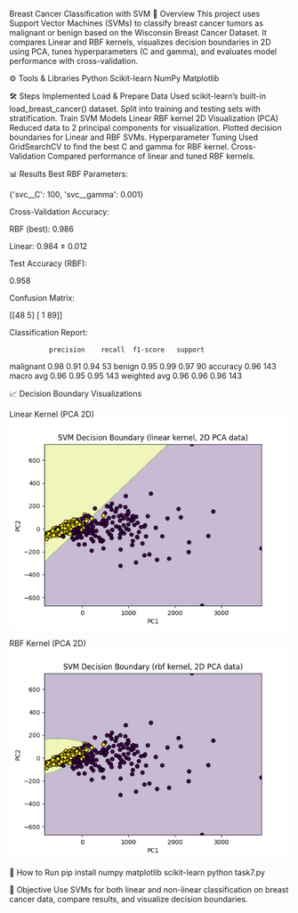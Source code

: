Breast Cancer Classification with SVM
📌 Overview
This project uses Support Vector Machines (SVMs) to classify breast cancer tumors as malignant or benign based on the Wisconsin Breast Cancer Dataset.
It compares Linear and RBF kernels, visualizes decision boundaries in 2D using PCA, tunes hyperparameters (C and gamma), and evaluates model performance with cross-validation.

⚙️ Tools & Libraries
Python
Scikit-learn
NumPy
Matplotlib

🛠 Steps Implemented
Load & Prepare Data
Used scikit-learn’s built-in load_breast_cancer() dataset.
Split into training and testing sets with stratification.
Train SVM Models
Linear 
RBF kernel
2D Visualization (PCA)
Reduced data to 2 principal components for visualization.
Plotted decision boundaries for Linear and RBF SVMs.
Hyperparameter Tuning
Used GridSearchCV to find the best C and gamma for RBF kernel.
Cross-Validation
Compared performance of linear and tuned RBF kernels.

📊 Results
Best RBF Parameters:

{'svc__C': 100, 'svc__gamma': 0.001}


Cross-Validation Accuracy:

RBF (best): 0.986

Linear: 0.984 ± 0.012

Test Accuracy (RBF):

0.958

Confusion Matrix:

 [[48  5]
 [ 1 89]]


Classification Report:

              precision    recall  f1-score   support
malignant       0.98      0.91      0.94        53
benign          0.95      0.99      0.97        90
accuracy                            0.96       143
macro avg       0.96      0.95      0.95       143
weighted avg    0.96      0.96      0.96       143

📈 Decision Boundary Visualizations

Linear Kernel (PCA 2D)
![Linear Kernel](images/Figure_1.png)

RBF Kernel (PCA 2D)
![RBF Kernel](images/Figure_2.png)

🚀 How to Run
pip install numpy matplotlib scikit-learn
python task7.py

📌 Objective
Use SVMs for both linear and non-linear classification on breast cancer data, compare results, and visualize decision boundaries.
